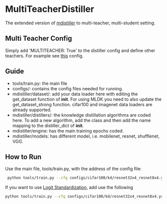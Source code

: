 # MultiTeacherDistiller
The extended version of [mdistiller](<https://github.com/megvii-research/mdistiller>) to multi-teacher, multi-student setting. 
## Multi Teacher Config
Simply add  'MULTITEACHER: True' to the distiller config and define other teachers. For example see [this](https://github.com/BanafshehKarimian/MultiTeacherDistiller/blob/main/configs/cifar100/multi_kd/resnet8x4.yaml) config.
## Guide
- tools/train.py: the main file
- configs/: contains the config files needed for running. 
- mdistiller/dataset/: add your data loader here with editing the get_dataset function of __init__. For using MLDK you need to also update the get_dataset_strong function. cifar100 and imagenet data loaders are already supported.
- mdistiller/distillers/: the knowledge distillation algorithms are coded here. To add a new algorithm, add the class and then add the name mapping to the distiller_dict of __init__.
- mdistiller/engine: has the main training epochs coded.
- mdistiller/models: has different model, i.e. mobilenet, resnet, shufflenet, VGG.
## How to Run
Use the main file, tools/train.py, with the address of the config file:
```bash
 python tools/train.py --cfg configs/cifar100/kd/resnet32x4_resnet8x4.yaml
  ```
If you want to use [Logit Standardization](https://github.com/sunshangquan/logit-standardization-KD/tree/master), add use the following
 ```bash
 python tools/train.py --cfg configs/cifar100/kd/resnet32x4_resnet8x4.yaml --logit-stand --base-temp 2 --kd-weight 9
  ```
